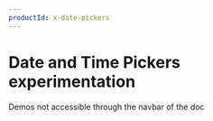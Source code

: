 ```yaml
---
productId: x-date-pickers
---
```


# Date and Time Pickers experimentation

<p class="description">Demos not accessible through the navbar of the doc</p>
